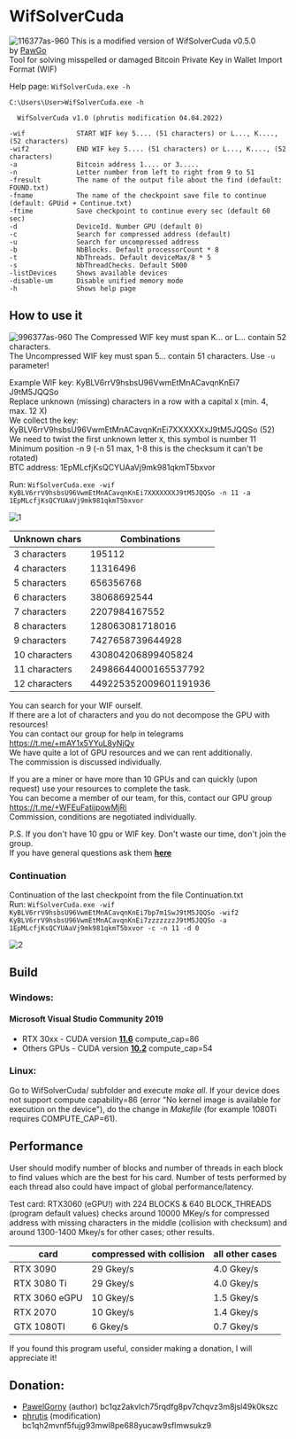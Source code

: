 # WifSolverCuda
![116377as-960](https://user-images.githubusercontent.com/82582647/161723196-755b39a1-5fd4-4e9e-bbb6-10932be33244.jpg)
This is a modified version of WifSolverCuda v0.5.0 by [PawGo](https://github.com/PawelGorny) </br>
Tool for solving misspelled or damaged Bitcoin Private Key in Wallet Import Format (WIF)

Help page: ```WifSolverCuda.exe -h```
```
C:\Users\User>WifSolverCuda.exe -h

  WifSolverCuda v1.0 (phrutis modification 04.04.2022)

-wif             START WIF key 5.... (51 characters) or L..., K...., (52 characters)
-wif2            END WIF key 5.... (51 characters) or L..., K...., (52 characters)
-a               Bitcoin address 1.... or 3.....
-n               Letter number from left to right from 9 to 51
-fresult         The name of the output file about the find (default: FOUND.txt)
-fname           The name of the checkpoint save file to continue (default: GPUid + Continue.txt)
-ftime           Save checkpoint to continue every sec (default 60 sec)
-d               DeviceId. Number GPU (default 0)
-c               Search for compressed address (default)
-u               Search for uncompressed address
-b               NbBlocks. Default processorCount * 8
-t               NbThreads. Default deviceMax/8 * 5
-s               NbThreadChecks. Default 5000
-listDevices     Shows available devices
-disable-um      Disable unified memory mode
-h               Shows help page
 ```   

How to use it
-------------
![996377as-960](https://user-images.githubusercontent.com/82582647/161723666-490cb467-f184-4bce-84ff-a29ec3d21fd3.jpg)
The Compressed WIF key must span K... or L... contain 52 characters.</br>
The Uncompressed WIF key must span 5... contain 51 characters. Use ```-u``` parameter! </br>

Example WIF key: KyBLV6rrV9hsbsU96VwmEtMnACavqnKnEi7 J9tM5JQQSo</br>
Replace unknown (missing) characters in a row with a capital ```X``` (min. 4, max. 12 X)</br>
We collect the key: KyBLV6rrV9hsbsU96VwmEtMnACavqnKnEi7XXXXXX```X```J9tM5JQQSo (52)</br>
We need to twist the first unknown letter ```X```, this symbol is number 11</br>
Minimum position -n 9 (-n 51 max, 1-8 this is the checksum it can't be rotated)</br>
BTC address: 1EpMLcfjKsQCYUAaVj9mk981qkmT5bxvor</br>

Run: ```WifSolverCuda.exe -wif KyBLV6rrV9hsbsU96VwmEtMnACavqnKnEi7XXXXXXXJ9tM5JQQSo -n 11 -a 1EpMLcfjKsQCYUAaVj9mk981qkmT5bxvor```

![1](https://user-images.githubusercontent.com/82582647/161607233-93a41d63-e506-4369-9785-68036ae794bf.png)

| Unknown chars   |      Combinations      |
|-----------------|------------------------|
|  3 characters   | 195112                 |
|  4 characters   | 11316496               |
|  5 characters   | 656356768              |
|  6 characters   | 38068692544            |
|  7 characters   | 2207984167552          |
|  8 characters   | 128063081718016        |
|  9 characters   | 7427658739644928       |
|  10 characters  | 430804206899405824     |
|  11 characters  | 24986644000165537792   | 
|  12 characters  | 449225352009601191936  | 

You can search for your WIF ourself. </br>
If there are a lot of characters and you do not decompose the GPU with resources! </br>
You can contact our group for help in telegrams https://t.me/+mAY1x5YYuL8yNjQy </br>
We have quite a lot of GPU resources and we can rent additionally. </br>
The commission is discussed individually.

If you are a miner or have more than 10 GPUs and can quickly (upon request) use your resources to complete the task. </br>
You can become a member of our team, for this, contact our GPU group https://t.me/+WFEuFatijpowMjRi </br>
Commission, conditions are negotiated individually.

P.S. If you don't have 10 gpu or WIF key. Don't waste our time, don't join the group. </br>
If you have general questions ask them [**here**](https://github.com/phrutis/WifSolverCuda/issues)

### Сontinuation
Сontinuation of the last checkpoint from the file Сontinuation.txt</br>
Run: ```WifSolverCuda.exe -wif KyBLV6rrV9hsbsU96VwmEtMnACavqnKnEi7bp7m1SwJ9tM5JQQSo -wif2 KyBLV6rrV9hsbsU96VwmEtMnACavqnKnEi7zzzzzzzJ9tM5JQQSo -a 1EpMLcfjKsQCYUAaVj9mk981qkmT5bxvor -c -n 11 -d 0```

![2](https://user-images.githubusercontent.com/82582647/161609712-2111fa71-2e9c-4508-b329-71ebb100d03b.png)
        
## Build
### Windows:

#### Microsoft Visual Studio Community 2019
- RTX 30xx - CUDA version [**11.6**](https://developer.nvidia.com/cuda-11.6-download-archive?target_os=Windows&target_arch=x86_64&target_version=10&target_type=exenetwork) compute_cap=86 </br>
- Others GPUs - CUDA version [**10.2**](https://developer.nvidia.com/cuda-10.2-download-archive?target_os=Windows&target_arch=x86_64&target_version=10&target_type=exenetwork) compute_cap=54 </br>

### Linux:
Go to WifSolverCuda/ subfolder and execute _make all_. If your device does not support compute capability=86 (error "No kernel image is available for execution on the device"), do the change in _Makefile_ (for example 1080Ti requires COMPUTE_CAP=61).


Performance
-----------
User should modify number of blocks and number of threads in each block to find values which are the best for his card. Number of tests performed by each thread also could have impact of global performance/latency.  

Test card: RTX3060 (eGPU!) with 224 BLOCKS & 640 BLOCK_THREADS (program default values) checks around 10000 MKey/s for compressed address with missing characters in the middle (collision with checksum) and around 1300-1400 Mkey/s for other cases; other results.

| card          | compressed with collision | all other cases |
|---------------|---------------------------|-----------------|
| RTX 3090      | 29 Gkey/s                 | 4.0 Gkey/s      |
| RTX 3080 Ti   | 29 Gkey/s                 | 4.0 Gkey/s      |
| RTX 3060 eGPU | 10 Gkey/s                 | 1.5 Gkey/s      |
| RTX 2070      | 10 Gkey/s                 | 1.4 Gkey/s      |
| GTX 1080TI    | 6 Gkey/s                  | 0.7 Gkey/s      |

If you found this program useful, consider making a donation, I will appreciate it! <br>

Donation:
---------
- [PawelGorny](https://github.com/PawelGorny) (author)    bc1qz2akvlch75rqdfg8pv7chqvz3m8jsl49k0kszc </br>
- [phrutis](https://github.com/phrutis) (modification)    bc1qh2mvnf5fujg93mwl8pe688yucaw9sflmwsukz9
